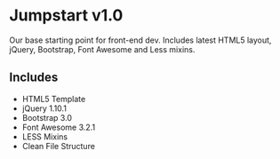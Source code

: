 # Jumpstart v1.0

Our base starting point for front-end dev. Includes latest HTML5 layout, jQuery, Bootstrap, Font Awesome and Less mixins.

## Includes

* HTML5 Template
* jQuery 1.10.1
* Bootstrap 3.0
* Font Awesome 3.2.1
* LESS Mixins
* Clean File Structure
